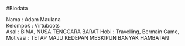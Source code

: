 #Biodata

Nama  : Adam Maulana  
Kelompok : Virtuboots  
Asal  : BIMA, NUSA TENGGARA BARAT
Hobi  : Travelling, Bermain Game,  
Motivasi : TETAP MAJU KEDEPAN MESKIPUN BANYAK HAMBATAN
